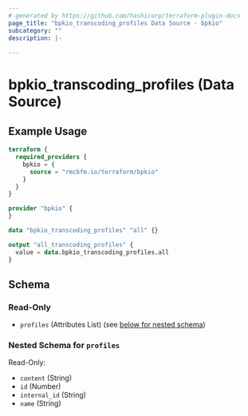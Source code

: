 ```yaml
---
# generated by https://github.com/hashicorp/terraform-plugin-docs
page_title: "bpkio_transcoding_profiles Data Source - bpkio"
subcategory: ""
description: |-
  
---
```


# bpkio_transcoding_profiles (Data Source)



## Example Usage

```terraform
terraform {
  required_providers {
    bpkio = {
      source = "rmcbfm.io/terraform/bpkio"
    }
  }
}

provider "bpkio" {
}

data "bpkio_transcoding_profiles" "all" {}

output "all_transcoding_profiles" {
  value = data.bpkio_transcoding_profiles.all
}
```

<!-- schema generated by tfplugindocs -->
## Schema

### Read-Only

- `profiles` (Attributes List) (see [below for nested schema](#nestedatt--profiles))

<a id="nestedatt--profiles"></a>
### Nested Schema for `profiles`

Read-Only:

- `content` (String)
- `id` (Number)
- `internal_id` (String)
- `name` (String)

